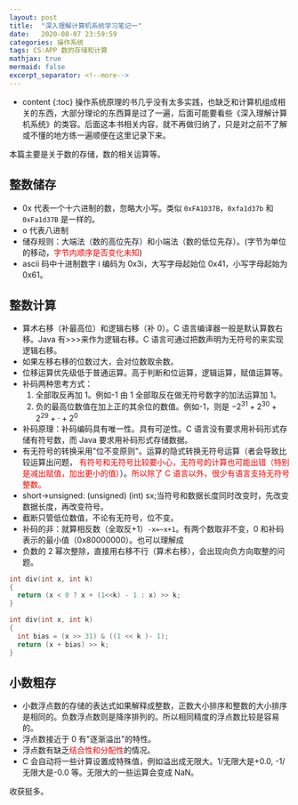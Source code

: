 ```yaml
---
layout: post
title:  "深入理解计算机系统学习笔记一"
date:   2020-08-07 23:59:59
categories: 操作系统
tags: CS:APP 数的存储和计算
mathjax: true
mermaid: false
excerpt_separator: <!--more-->
---
```


* content
{:toc}
操作系统原理的书几乎没有太多实践，也缺乏和计算机组成相关的东西，大部分理论的东西算是过了一遍，后面可能要看些《深入理解计算机系统》的类容。后面这本书相关内容，就不再做归纳了，只是对之前不了解或不懂的地方练一遍顺便在这里记录下来。

本篇主要是关于数的存储，数的相关运算等。
<!--more-->

## 整数储存
* 0x 代表一个十六进制的数，忽略大小写。类似 `0xFA1D37B`，`0xfa1d37b` 和 `0xFa1d37B` 是一样的。
* o 代表八进制 
* 储存规则：大端法（数的高位先存）和小端法（数的低位先存）。(字节为单位的移动，<span style="color:red">字节内顺序是否变化未知</span>)
* ascii 码中十进制数字 i 编码为 0x3i，大写字母起始位 0x41，小写字母起始为 0x61。

## 整数计算
* 算术右移（补最高位）和逻辑右移（补 0）。C 语言编译器一般是默认算数右移。Java 有>>>来作为逻辑右移。C 语言可通过把数声明为无符号的来实现逻辑右移。
* 如果左移右移的位数过大，会对位数取余数。
* 位移运算优先级低于普通运算。高于判断和位运算，逻辑运算，赋值运算等。
* 补码两种思考方式：
  1. 全部取反再加 1。例如-1 由 1 全部取反在做无符号数字的加法运算加 1。
  2. 负的最高位数值在加上正的其余位的数值。例如-1，则是 $-2^{31} + 2^{30} + 2^{29}+ \cdot + 2^{0}$
* 补码原理：补码编码具有唯一性。具有可逆性。C 语言没有要求用补码形式存储有符号数，而 Java 要求用补码形式存储数据。
* 有无符号的转换采用"位不变原则"。运算的隐式转换无符号运算（者会导致比较运算出问题， <span style="color:red">有符号和无符号比较要小心，无符号的计算也可能出错（特别是减出赋值，加出更小的值）</span>）。<span style="color:red">所以除了 C 语言以外，很少有语言支持无符号整数。</span>
* short->unsigned: (unsigned) (int) sx;当符号和数据长度同时改变时，先改变数据长度，再改变符号。
* 截断只管低位数值，不论有无符号，位不变。
* 补码的非：就算相反数（全取反+1）`-x=~x+1`。有两个数取非不变，0 和补码表示的最小值（0x80000000）。也可以理解成
* 负数的 2 幂次整除，直接用右移不行（算术右移），会出现向负方向取整的问题。
```cpp
int div(int x, int k)
{
  return (x < 0 ? x + (1<<k) - 1 : x) >> k;
}

int div(int x, int k)
{
  int bias = (x >> 31) & ((1 << k )- 1);
  return (x + bias) >> k;
}
``` 

## 小数粗存
* 小数浮点数的存储的表达式如果解释成整数，正数大小排序和整数的大小排序是相同的。负数浮点数则是降序排列的。所以相同精度的浮点数比较是容易的。
* 浮点数接近于 0 有"逐渐溢出"的特性。
* 浮点数有缺乏<span style="color:red">结合性和分配性</span>的情况。
* C 会自动将一些计算设置成特殊值，例如溢出成无限大。1/无限大是+0.0, -1/无限大是-0.0 等。无限大的一些运算会变成 NaN。

收获挺多。
